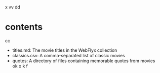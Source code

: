 x
vv
dd
# contents

cc



- titles.md: The movie titles in the WebFlyx collection
- classics.csv: A comma-separated list of classic movies
- quotes: A directory of files containing memorable quotes from movies
ok
o
k
f
